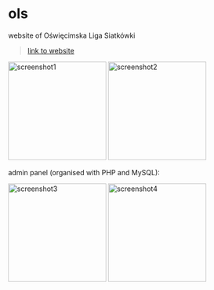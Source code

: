 # ols
website of Oświęcimska Liga Siatkówki

>[link to website](http://setbol.eu/ols/index.php)

<p align="left">
  <img src="https://user-images.githubusercontent.com/92339606/161812741-0c902697-06fd-418e-86c0-0d0ab60d1ec6.png" width="200" title="screenshot1">
  <img src="https://user-images.githubusercontent.com/92339606/161812742-4bf5a2ae-45d0-48ff-a315-486e4b1763b7.png" width="200" title="screenshot2">
</p>

admin panel (organised with PHP and MySQL):

<p align="left">
  <img src="https://user-images.githubusercontent.com/92339606/161812739-8e5f4bd0-82d6-499b-b4eb-a29f9e18b47c.png" width="200" title="screenshot3">
  <img src="https://user-images.githubusercontent.com/92339606/161812732-e6d6d184-7a14-426f-87c0-bfa58a35bdf6.png" width="200" title="screenshot4">
</p>
